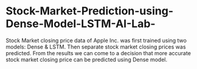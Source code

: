 # Stock-Market-Prediction-using-Dense-Model-LSTM-AI-Lab-

Stock Market closing price data of Apple Inc. was first trained using two models: Dense & LSTM. Then separate stock market closing prices was predicted. From the results we can come to a decision that more accurate stock market closing price can be predicted using Dense model.
